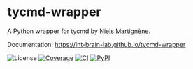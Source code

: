 # tycmd-wrapper

A Python wrapper for [tycmd](https://koromix.dev/tytools) by [Niels 
Martignène](https://github.com/Koromix/).

Documentation: https://int-brain-lab.github.io/tycmd-wrapper

![License](https://img.shields.io/github/license/int-brain-lab/tycmd-wrapper)
[![Coverage](https://img.shields.io/coverallsCoverage/github/int-brain-lab/tycmd-wrapper)](https://coveralls.io/github/int-brain-lab/tycmd-wrapper)
[![CI](https://github.com/int-brain-lab/tycmd-wrapper/actions/workflows/testing.yaml/badge.svg)](https://github.com/int-brain-lab/tycmd-wrapper/actions)
[![PyPI](https://img.shields.io/pypi/v/tycmd-wrapper)](https://pypi.org/project/tycmd-wrapper/)
